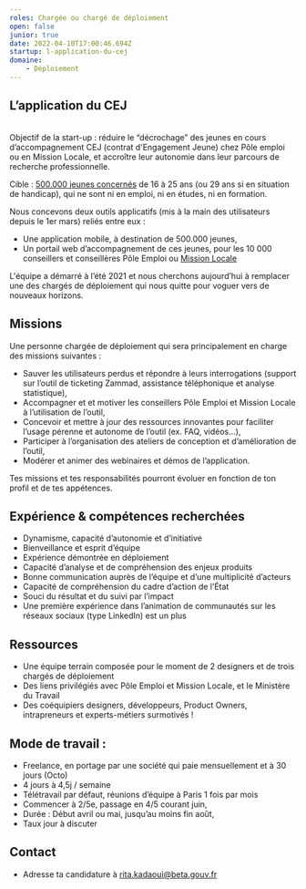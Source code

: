 ```yaml
---
roles: Chargée ou chargé de déploiement
open: false
junior: true
date: 2022-04-10T17:00:46.694Z
startup: l-application-du-cej
domaine:
    - Déploiement
---
```

<!--StartFragment-->

## L’application du CEJ 

\
Objectif de la start-up : réduire le “décrochage” des jeunes en cours d’accompagnement CEJ (contrat d'Engagement Jeune)  chez Pôle emploi ou en Mission Locale, et accroître leur autonomie dans leur parcours de recherche professionnelle. 

Cible : [500.000 jeunes concernés](https://www.lesechos.fr/economie-france/social/exclusif-le-revenu-dengagement-sera-recentre-sur-les-500000-jeunes-les-plus-precaires-1352484#:~:text=Pour%20rappel%2C%20le%20revenu%20d,jusqu'%C3%A0%20500%20euros%20mensuels.) de 16 à 25 ans (ou 29 ans si en situation de handicap), qui ne sont ni en emploi, ni en études, ni en formation. 

Nous concevons deux outils applicatifs (mis à la main des utilisateurs depuis le 1er mars) reliés entre eux :

* Une application mobile, à destination de 500.000 jeunes,
* Un portail web d’accompagnement de ces jeunes, pour les 10 000 conseillers et conseillères Pôle Emploi ou [Mission Locale](https://travail-emploi.gouv.fr/ministere/service-public-de-l-emploi/article/missions-locales)  

L'équipe a démarré à l’été 2021 et nous cherchons aujourd’hui à remplacer une des chargés de déploiement qui nous quitte pour voguer vers de nouveaux horizons.

## Missions

Une personne chargée de déploiement qui sera principalement  en charge des missions suivantes : 

* Sauver les utilisateurs perdus et répondre à leurs interrogations (support sur l’outil de ticketing Zammad, assistance téléphonique et analyse statistique),
* Accompagner et et motiver les conseillers Pôle Emploi et Mission Locale à l’utilisation de l’outil,
* Concevoir et mettre à jour des ressources innovantes pour faciliter l’usage pérenne et autonome de l’outil (ex. FAQ, vidéos…),
* Participer à l’organisation des ateliers de conception et d’amélioration de l’outil,
* Modérer et animer des webinaires et démos de l’application.  

Tes missions et tes responsabilités pourront évoluer en fonction de ton profil et de tes appétences. 

## Expérience & compétences recherchées 

* Dynamisme, capacité d’autonomie et d’initiative
* Bienveillance et esprit d’équipe
* Expérience démontrée en déploiement
* Capacité d’analyse et de compréhension des enjeux produits
* Bonne communication auprès de l’équipe et d’une multiplicité d’acteurs
* Capacité de compréhension du cadre d’action de l’État
* Souci du résultat et du suivi par l’impact
* Une première expérience dans l’animation de communautés sur les réseaux sociaux (type LinkedIn) est un plus



## Ressources

* Une équipe terrain composée pour le moment de 2 designers et de trois chargés de déploiement
* Des liens privilégiés avec Pôle Emploi et Mission Locale, et le Ministère du Travail
* Des coéquipiers designers, développeurs, Product Owners, intrapreneurs et experts-métiers surmotivés !



## Mode de travail :

* Freelance, en portage par une société qui paie mensuellement et à 30 jours (Octo)
* 4 jours à 4,5j / semaine
* Télétravail par défaut, réunions d’équipe à Paris 1 fois par mois
* Commencer à 2/5e, passage en 4/5 courant juin,
* Durée : Début avril ou mai, jusqu’au moins fin août, 
* Taux jour à discuter

## Contact

* Adresse ta candidature à rita.kadaoui@beta.gouv.fr

<!--EndFragment-->